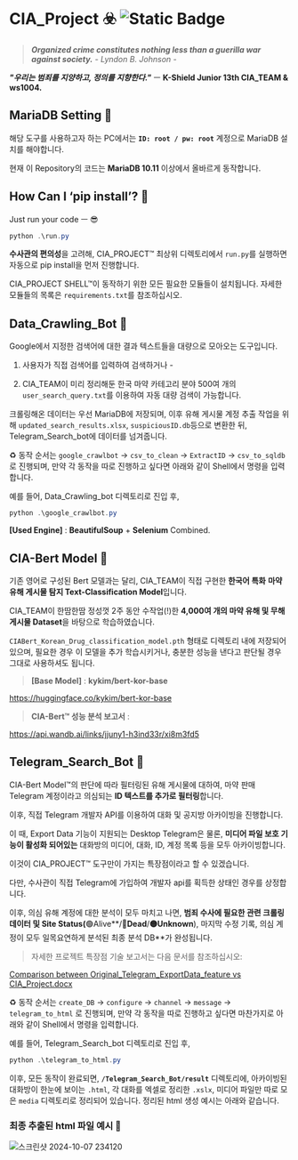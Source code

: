 # CIA_Project ☣️ ![Static Badge](https://img.shields.io/badge/version-0.0.1-blue)

> **_Organized crime constitutes nothing less than a guerilla war against society._**
>  _- Lyndon B. Johnson -_


  _**"우리는 범죄를 지양하고, 정의를 지향한다."**_ ㅡ 
  **K-Shield Junior 13th CIA_TEAM & ws1004.**



## MariaDB Setting 🔏

해당 도구를 사용하고자 하는 PC에서는 **`ID: root / pw: root`** 계정으로 MariaDB 설치를 해야합니다.

현재 이 Repository의 코드는 **MariaDB 10.11** 이상에서 올바르게 동작합니다.


## How Can I ‘pip install’? 👀

Just run your code ㅡ 😎
```powershell
python .\run.py
```

**수사관의 편의성**을 고려해, CIA_PROJECT™ 최상위 디렉토리에서 `run.py`를 실행하면 자동으로 pip install을 먼저 진행합니다. 

CIA_PROJECT SHELL™이 동작하기 위한 모든 필요한 모듈들이 설치됩니다. 
자세한 모듈들의 목록은 `requirements.txt`를 참조하십시오.


## Data_Crawling_Bot 🔎

Google에서 지정한 검색어에 대한 결과 텍스트들을 대량으로 모아오는 도구입니다. 

  1) 사용자가 직접 검색어를 입력하여 검색하거나 - 

  2) CIA_TEAM이 미리 정리해둔 한국 마약 카테고리 분야 500여 개의 `user_search_query.txt`를 이용하여 자동 대량 검색이 가능합니다. 

크롤링해온 데이터는 우선 MariaDB에 저장되며, 이후 유해 게시물 계정 추출 작업을 위해 `updated_search_results.xlsx`, `suspiciousID.db`등으로 변환한 뒤, Telegram_Search_bot에 데이터를 넘겨줍니다. 


♻️ 동작 순서는 `google_crawlbot` → `csv_to_clean` → `ExtractID` → `csv_to_sqldb` 로 진행되며, 만약 각 동작을 따로 진행하고 싶다면 아래와 같이 Shell에서 명령을 입력합니다. 


예를 들어,  Data_Crawling_bot 디렉토리로 진입 후,

```powershell
python .\google_crawlbot.py
```

**[Used Engine]** : **BeautifulSoup** + **Selenium** Combined.


## CIA-Bert Model 👾

기존 영어로 구성된 Bert 모델과는 달리, CIA_TEAM이 직접 구현한 **한국어 특화** **마약 유해 게시물 탐지 Text-Classification Model**입니다. 

CIA_TEAM이 한땀한땀 정성껏 2주 동안 수작업(!)한 **4,000여 개의 마약 유해 및 무해 게시물 Dataset**을 바탕으로 학습하였습니다. 

`CIABert_Korean_Drug_classification_model.pth` 형태로 디렉토리 내에 저장되어 있으며, 필요한 경우 이 모델을 추가 학습시키거나, 충분한 성능을 낸다고 판단될 경우 그대로 사용하셔도 됩니다. 


> **[Base Model]** : **kykim/bert-kor-base** 

https://huggingface.co/kykim/bert-kor-base

> **CIA-Bert™ 성능 분석 보고서** :

https://api.wandb.ai/links/jjuny1-h3ind33r/xi8m3fd5


## Telegram_Search_Bot 📲 


CIA-Bert Model™의 판단에 따라 필터링된 유해 게시물에 대하여, 마약 판매 Telegram 계정이라고 의심되는 **ID 텍스트를 추가로 필터링**합니다. 

이후, 직접 Telegram 개발자 API를 이용하여 대화 및 공지방 아카이빙을 진행합니다. 

이 때, Export Data 기능이 지원되는 Desktop Telegram은 물론, **미디어 파일 보호 기능이 활성화 되어있는** 대화방의 미디어, 대화, ID, 계정 목록 등을 모두 아카이빙합니다. 

이것이 CIA_PROJECT™ 도구만이 가지는 특장점이라고 할 수 있겠습니다. 

다만, 수사관이 직접 Telegram에 가입하여 개발자 api를 획득한 상태인 경우를 상정합니다.


이후, 의심 유해 계정에 대한 분석이 모두 마치고 나면, **범죄 수사에 필요한 관련 크롤링 데이터 및 Site Status(**🟢Alive**/**🔴Dead**/**🟡Unknown**), 마지막 수정 기록, 의심 계정이 모두 일목요연하게 분석된 최종 분석 DB**가 완성됩니다. 


> 자세한 프로젝트 특장점 기술 보고서는 다음 문서를 참조하십시오:

[Comparison between Original_Telegram_ExportData_feature vs CIA_Project.docx](https://github.com/user-attachments/files/17280290/Comparison.between.Original_Telegram_ExportData_feature.vs.CIA_Project.docx)

♻️ 동작 순서는 `create_DB` → `configure` → `channel` → `message` → `telegram_to_html` 로 진행되며, 만약 각 동작을 따로 진행하고 싶다면 마찬가지로 아래와 같이 Shell에서 명령을 입력합니다. 

예를 들어, Telegram_Search_bot 디렉토리로 진입 후, 

```powershell
python .\telegram_to_html.py
```

이후, 모든 동작이 완료되면, **`/Telegram_Search_Bot/result`** 디렉토리에, 아카이빙된 대화방이 한눈에 보이는 `.html`, 각 대화를 엑셀로 정리한 `.xslx`, 미디어 파일만 따로 모은 `media` 디렉토리로 정리되어 있습니다. 정리된 html 생성 예시는 아래와 같습니다. 

### 최종 추출된 html 파일 예시 🚨

![스크린샷 2024-10-07 234120](https://github.com/user-attachments/assets/307661cf-3a0c-4a1e-a89a-c23541c106f0)
